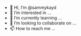 - 👋 Hi, I’m @sammykayd
- 👀 I’m interested in ...
- 🌱 I’m currently learning ...
- 💞️ I’m looking to collaborate on ...
- 📫 How to reach me ...

<!---
sammykayd/sammykayd is a ✨ special ✨ repository because its `README.md` (this file) appears on your GitHub profile.
You can click the Preview link to take a look at your changes.
--->

